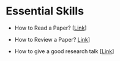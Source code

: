# Essential Skills

- How to Read a Paper? [[Link](https://sfu-db.github.io/cmpt884-fall16/Papers/How%20to%20Read%20a%20Paper.pdf)]

- How to Review a Paper? [Link](https://sfu-db.github.io/cmpt884-fall16/Papers/review-writing.pdf)]

- How to give a good research talk [[Link](https://sfu-db.github.io/cmpt884-fall16/Papers/giving-a-talk.pdf)]


